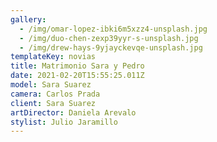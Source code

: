 ```yaml
---
gallery:
  - /img/omar-lopez-ibki6m5xzz4-unsplash.jpg
  - /img/duo-chen-zexp39yyr-s-unsplash.jpg
  - /img/drew-hays-9yjayckevqe-unsplash.jpg
templateKey: novias
title: Matrimonio Sara y Pedro
date: 2021-02-20T15:55:25.011Z
model: Sara Suarez
camera: Carlos Prada
client: Sara Suarez
artDirector: Daniela Arevalo
stylist: Julio Jaramillo
---
```

